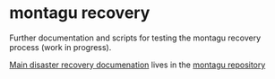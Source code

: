 # montagu recovery

Further documentation and scripts for testing the montagu recovery process (work in progress).

[Main disaster recovery documenation](https://github.com/vimc/montagu/blob/master/docs/DisasterRecovery.md) lives in the [montagu repository](https://github.com/vimc/montagu)
